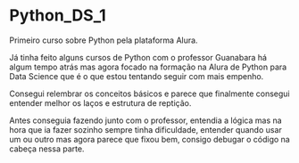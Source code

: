 # Python_DS_1
Primeiro curso sobre Python pela plataforma Alura.

Já tinha feito alguns cursos de Python com o professor Guanabara há algum tempo atrás 
mas agora focado na formação na Alura de Python para Data Science que é o que estou 
tentando seguir com mais empenho.

Consegui relembrar os conceitos básicos e parece que finalmente consegui entender melhor
os laços e estrutura de reptição.

Antes conseguia fazendo junto com o professor, entendia a lógica mas na hora que ia fazer
sozinho sempre tinha dificuldade, entender quando usar um ou outro mas agora parece que
fixou bem, consigo debugar o código na cabeça nessa parte.
